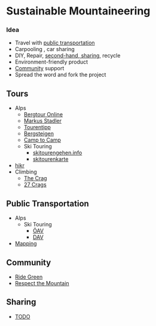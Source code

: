 # Sustainable Mountaineering

### Idea
- Travel with [public transportation](#public-transportation)
- Carpooling , car sharing
- DIY, Repair, [second-hand, sharing](#sharing), recycle
- Environment-friendly product
- [Community](#community) support
- Spread the word and fork the project

## Tours
- Alps
  - [Bergtour Online](http://www.bergtour-online.de/wanderkarte/)
  - [Markus Stadler](http://www.stadler-markus.de/skitouren/tourentipps.htm)
  - [Tourentipp](http://www.tourentipp.de/)
  - [Bergsteigen](http://www.bergsteigen.com/)
  - [Camp to Camp](http://www.camptocamp.org/)
  - Ski Touring
    - [skitourengehen.info](http://www.skitourengehen.info/skitouren)
    - [skitourenkarte](http://skitourenkarte.eu/)
 - [hikr](http://www.hikr.org/map.php)
 - Climbing
    - [The Crag](https://www.thecrag.com/climbing/germany/oberbayern)
    - [27 Crags](http://27crags.com/)

## Public Transportation
- Alps
  - Ski Touring
    - [ÖAV](http://www.alpenverein.at/portal/news/aktuelle_news/2013_12_19_skitouren-mit-oeffis.php)
    - [DAV](http://www.alpinjournal.de/html/skitouren_mit_bus_und_bahn.html)
- [Mapping](mapping/) 

## Community
- [Ride Green](http://www.ridegreener.com/)
- [Respect the Mountain](http://www.respectthemountains.com/)

## Sharing
- [TODO](http://www.fuereinebesserewelt.info/linktipps-zum-tauschen-teilen-leihen/)

